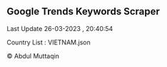 

## Google Trends Keywords Scraper 
 
Last Update 26-03-2023 , 20:40:54

Country List :
VIETNAM.json



© Abdul Muttaqin 
